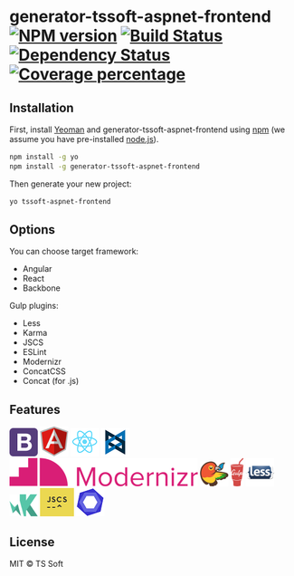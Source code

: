 # generator-tssoft-aspnet-frontend [![NPM version][npm-image]][npm-url] [![Build Status][travis-image]][travis-url] [![Dependency Status][daviddm-image]][daviddm-url] [![Coverage percentage][coveralls-image]][coveralls-url]
> 

## Installation

First, install [Yeoman](http://yeoman.io) and generator-tssoft-aspnet-frontend using [npm](https://www.npmjs.com/) (we assume you have pre-installed [node.js](https://nodejs.org/)).

```bash
npm install -g yo
npm install -g generator-tssoft-aspnet-frontend
```

Then generate your new project:

```bash
yo tssoft-aspnet-frontend
```

## Options

You can choose target framework:

* Angular
* React
* Backbone

Gulp plugins:

* Less
* Karma
* JSCS
* ESLint
* Modernizr
* ConcatCSS
* Concat (for .js)

## Features

![Logo](assets/bootstrap.png)
![Logo](assets/angular.png)
![Logo](assets/react.png)
![Logo](assets/backbone.png)
![Logo](assets/modernizr.png)
![Logo](assets/bower.png)
![Logo](assets/gulp.png)
![Logo](assets/less.png)
![Logo](assets/karma.png)
![Logo](assets/jscs.png)
![Logo](assets/eslint.png)

## License

MIT © TS Soft


[npm-image]: https://badge.fury.io/js/generator-tssoft-aspnet-frontend.svg
[npm-url]: https://npmjs.org/package/generator-tssoft-aspnet-frontend
[travis-image]: https://travis-ci.org/SLagutin/generator-tssoft-aspnet-frontend.svg?branch=master
[travis-url]: https://travis-ci.org/SLagutin/generator-tssoft-aspnet-frontend
[daviddm-image]: https://david-dm.org/SLagutin/generator-tssoft-aspnet-frontend.svg?theme=shields.io
[daviddm-url]: https://david-dm.org/SLagutin/generator-tssoft-aspnet-frontend
[coveralls-image]: https://coveralls.io/repos/SLagutin/generator-tssoft-aspnet-frontend/badge.svg
[coveralls-url]: https://coveralls.io/r/SLagutin/generator-tssoft-aspnet-frontend
